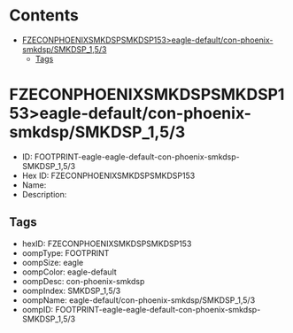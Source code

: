 



Contents
========

* [FZECONPHOENIXSMKDSPSMKDSP153>eagle-default/con-phoenix-smkdsp/SMKDSP_1,5/3](#fzeconphoenixsmkdspsmkdsp153eagle-defaultcon-phoenix-smkdspsmkdsp_153)
	* [Tags](#tags)

# FZECONPHOENIXSMKDSPSMKDSP153>eagle-default/con-phoenix-smkdsp/SMKDSP_1,5/3

- ID: FOOTPRINT-eagle-eagle-default-con-phoenix-smkdsp-SMKDSP_1,5/3
- Hex ID: FZECONPHOENIXSMKDSPSMKDSP153
- Name: 
- Description: 

## Tags

- hexID: FZECONPHOENIXSMKDSPSMKDSP153
- oompType: FOOTPRINT
- oompSize: eagle
- oompColor: eagle-default
- oompDesc: con-phoenix-smkdsp
- oompIndex: SMKDSP_1,5/3
- oompName: eagle-default/con-phoenix-smkdsp/SMKDSP_1,5/3
- oompID: FOOTPRINT-eagle-eagle-default-con-phoenix-smkdsp-SMKDSP_1,5/3
